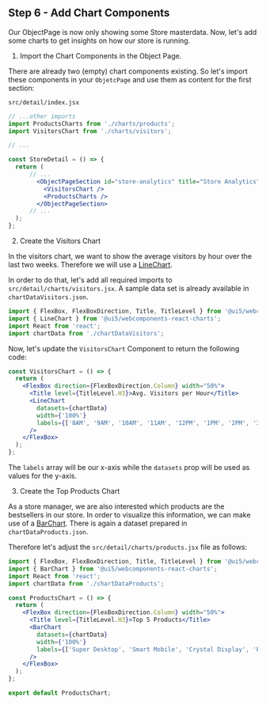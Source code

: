 ## Step 6 - Add Chart Components

Our ObjectPage is now only showing some Store masterdata. Now, let's add some charts to get insights on how our store is running.

1. Import the Chart Components in the Object Page.

There are already two (empty) chart components existing. So let's import these components in your `ObjetcPage` and use them as content for the first section:

`src/detail/index.jsx`
```jsx harmony
// ...other imports
import ProductsCharts from './charts/products';
import VisitorsChart from './charts/visitors';

// ...

const StoreDetail = () => {
  return (
      // ...
        <ObjectPageSection id="store-analytics" title="Store Analytics">
          <VisitorsChart />
          <ProductsCharts />
        </ObjectPageSection>
      // ...
  );
};
``` 

2. Create the Visitors Chart

In the visitors chart, we want to show the average visitors by hour over the last two weeks.
Therefore we will use a [LineChart](https://sap.github.io/ui5-webcomponents-react/?path=/docs/charts-line-chart--default-story).

In order to do that, let's add all required imports to `src/detail/charts/visitors.jsx`. A sample data set is already available in `chartDataVisitors.json`.
```jsx harmony
import { FlexBox, FlexBoxDirection, Title, TitleLevel } from '@ui5/webcomponents-react';
import { LineChart } from '@ui5/webcomponents-react-charts';
import React from 'react';
import chartData from './chartDataVisitors';
```

Now, let's update the `VisitorsChart` Component to return the following code:
```jsx harmony
const VisitorsChart = () => {
  return (
    <FlexBox direction={FlexBoxDirection.Column} width="50%">
      <Title level={TitleLevel.H3}>Avg. Visitors per Hour</Title>
      <LineChart
        datasets={chartData}
        width={'100%'}
        labels={['8AM', '9AM', '10AM', '11AM', '12PM', '1PM', '2PM', '3PM', '4PM', '5PM', '6PM', '7PM', '8PM']}
      />
    </FlexBox>
  );
};
```
The `labels` array will be our x-axis while the `datasets` prop will be used as values for the y-axis.

3. Create the Top Products Chart

As a store manager, we are also interested which products are the bestsellers in our store.
In order to visualize this information, we can make use of a [BarChart](https://sap.github.io/ui5-webcomponents-react/?path=/docs/charts-barchart--default-story).
There is again a dataset prepared in `chartDataProducts.json`.

Therefore let's adjust the `src/detail/charts/products.jsx` file as follows:
```jsx harmony
import { FlexBox, FlexBoxDirection, Title, TitleLevel } from '@ui5/webcomponents-react';
import { BarChart } from '@ui5/webcomponents-react-charts';
import React from 'react';
import chartData from './chartDataProducts';

const ProductsChart = () => {
  return (
    <FlexBox direction={FlexBoxDirection.Column} width="50%">
      <Title level={TitleLevel.H3}>Top 5 Products</Title>
      <BarChart
        datasets={chartData}
        width={'100%'}
        labels={['Super Desktop', 'Smart Mobile', 'Crystal Display', 'Power Charger', 'Hacker Keyboard']}
      />
    </FlexBox>
  );
};

export default ProductsChart;

```
